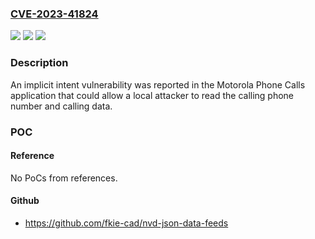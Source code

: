 ### [CVE-2023-41824](https://cve.mitre.org/cgi-bin/cvename.cgi?name=CVE-2023-41824)
![](https://img.shields.io/static/v1?label=Product&message=Phones&color=blue)
![](https://img.shields.io/static/v1?label=Version&message=%20%3C%202023-12-01%20&color=brighgreen)
![](https://img.shields.io/static/v1?label=Vulnerability&message=CWE-927%3A%20Use%20of%20Implicit%20Intent%20for%20Sensitive%20Communication&color=brighgreen)

### Description

An implicit intent vulnerability was reported in the Motorola Phone Calls application that could allow a local attacker to read the calling phone number and calling data.

### POC

#### Reference
No PoCs from references.

#### Github
- https://github.com/fkie-cad/nvd-json-data-feeds

